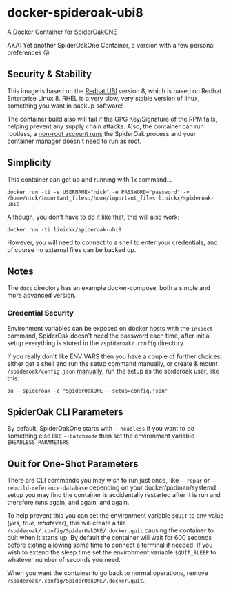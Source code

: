 # docker-spideroak-ubi8
A Docker Container for SpiderOakONE

AKA: Yet another SpiderOakOne Container, a version with a few personal preferences 😝

## Security & Stability

This image is based on the [Redhat UBI](https://www.redhat.com/en/blog/introducing-red-hat-universal-base-image) version 8, which is based on Redhat Enterprise Linux 8. RHEL is a very slow, very stable version of linux, something you want in backup software!

The container build also will fail if the GPG Key/Signature of the RPM fails, helping prevent any supply chain attacks. Also, the container can run rootless, a [non-root account runs](https://spideroak.support/hc/en-us/articles/115004777903-Running-as-Root-on-Linux) the SpiderOak process and your container manager doesn't need to run as root.

## Simplicity
This container can get up and running with 1x command...

    docker run -ti -e USERNAME="nick" -e PASSWORD="password" -v /home/nick/important_files:/home/important_files linickx/spideroak-ubi8

Although, you don't have to do it like that, this will also work:

    docker run -ti linickx/spideroak-ubi8

However, you will need to connect to a shell to enter your credentials, and of course no external files can be backed up.

## Notes

The `docs` directory has an example docker-compose, both a simple and more advanced version.

### Credential Security

Environment variables can be exposed on docker hosts with the `inspect` command, SpiderOak doesn't need the password each time, after initial setup everything is stored in the `/spideroak/.config` directory.

If you really don't like ENV VARS then you have a couple of further choices, either get a shell and run the setup command manually, or create & mount `/spideroak/config.json` [manually](https://spideroak.support/hc/en-us/articles/115001893283--setup), run the setup as the spideroak user, like this:

    su - spideroak -c "SpiderOakONE --setup=config.json"

## SpiderOak CLI Parameters

By default, SpiderOakOne starts with `--headless` if you want to do something else like `--batchmode` then set the environment variable `$HEADLESS_PARAMETERS`

## Quit for One-Shot Parameters

There are CLI commands you may wish to run just once, like `--repar` or `--rebuild-reference-database` depending on your docker/podman/systemd setup you may find the container is accidentally restarted after it is run and therefore runs again, and again, and again.

To help prevent this you can set the environment variable `$QUIT` to any value (_yes, true, whatever_), this will create a file `/spideroak/.config/SpiderOakONE/.docker.quit` causing the container to quit when it starts up. By default the container will wait for 600 seconds before exiting allowing some time to connect a terminal if needed. If you wish to extend the sleep time set the environment variable `$QUIT_SLEEP` to whatever number of seconds you need.

When you want the container to go back to normal operations, remove `/spideroak/.config/SpiderOakONE/.docker.quit`.
